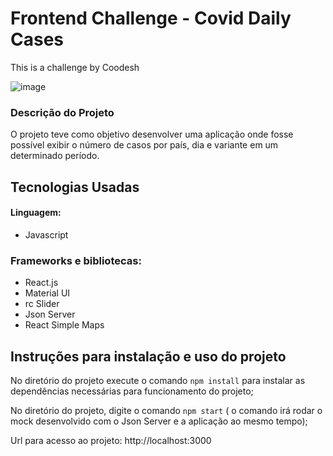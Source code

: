 # Frontend Challenge - Covid Daily Cases

This is a challenge by Coodesh

![image](https://ibb.co/rbF3Q0J.png)



### Descrição do Projeto

O projeto teve como objetivo desenvolver uma aplicação onde fosse possível exibir o número de casos por país, dia e variante em um determinado período. 

## Tecnologias Usadas

#### Linguagem: 
* Javascript

### Frameworks e bibliotecas: 
* React.js
* Material UI 
* rc Slider
* Json Server
* React Simple Maps


## Instruções para instalação e uso do projeto

No diretório do projeto execute o comando `npm install` para instalar as dependências necessárias para funcionamento do projeto;

No diretório do projeto, digite o comando  `npm start` ( o comando irá rodar o mock desenvolvido com o Json Server e a aplicação ao mesmo tempo);

Url para acesso ao projeto: http://localhost:3000
